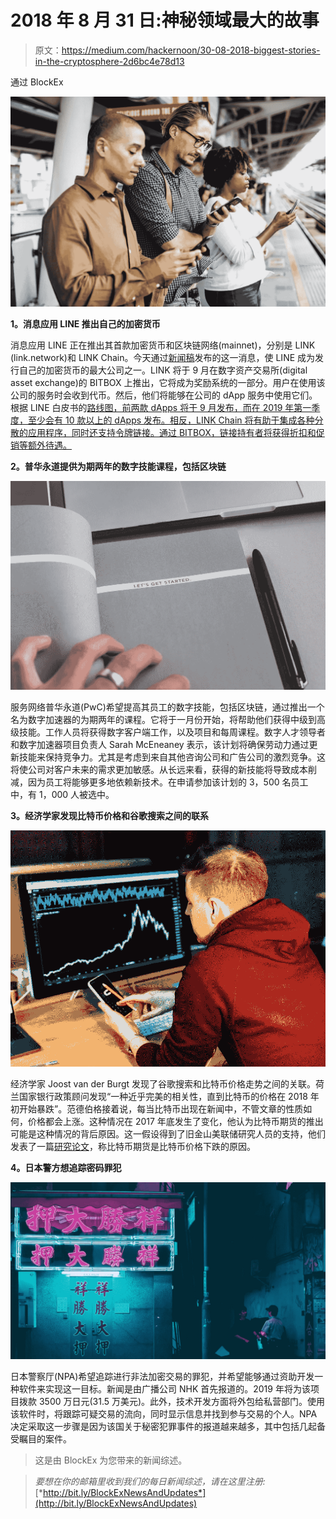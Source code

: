 # 2018 年 8 月 31 日:神秘领域最大的故事

> 原文：<https://medium.com/hackernoon/30-08-2018-biggest-stories-in-the-cryptosphere-2d6bc4e78d13>

通过 BlockEx

![](img/114b7c37d7af46ab7c901be7adc19218.png)

**1。消息应用 LINE 推出自己的加密货币**

消息应用 LINE 正在推出其首款加密货币和区块链网络(mainnet)，分别是 LINK (link.network)和 LINK Chain。今天通过[新闻稿](https://linecorp.com/en/pr/news/global/2018/20)发布的这一消息，使 LINE 成为发行自己的加密货币的最大公司之一。LINK 将于 9 月在数字资产交易所(digital asset exchange)的 BITBOX 上推出，它将成为奖励系统的一部分。用户在使用该公司的服务时会收到代币。然后，他们将能够在公司的 dApp 服务中使用它们。根据 LINE 白皮书的[路线图，前两款 dApps 将于 9 月发布，而在 2019 年第一季度，至少会有 10 款以上的 dApps 发布。相反，LINK Chain 将有助于集成各种分散的应用程序，同时还支持令牌链接。通过 BITBOX，链接持有者将获得折扣和促销等额外待遇。](https://link.network/)

**2。普华永道提供为期两年的数字技能课程，包括区块链**

![](img/1515e4af1c297eb3cc60b4569f41cd41.png)

服务网络普华永道(PwC)希望提高其员工的数字技能，包括区块链，通过推出一个名为数字加速器的为期两年的课程。它将于一月份开始，将帮助他们获得中级到高级技能。工作人员将获得数字客户端工作，以及项目和每周课程。数字人才领导者和数字加速器项目负责人 Sarah McEneaney 表示，该计划将确保劳动力通过更新技能来保持竞争力。尤其是考虑到来自其他咨询公司和广告公司的激烈竞争。这将使公司对客户未来的需求更加敏感。从长远来看，获得的新技能将导致成本削减，因为员工将能够更多地依赖新技术。在申请参加该计划的 3，500 名员工中，有 1，000 人被选中。

**3。经济学家发现比特币价格和谷歌搜索之间的联系**

![](img/f22385eb4fcb5d6276f42912dcaa6102.png)

经济学家 Joost van der Burgt 发现了谷歌搜索和比特币价格走势之间的关联。荷兰国家银行政策顾问发现“一种近乎完美的相关性，直到比特币的价格在 2018 年初开始暴跌”。范德伯格接着说，每当比特币出现在新闻中，不管文章的性质如何，价格都会上涨。这种情况在 2017 年底发生了变化，他认为比特币期货的推出可能是这种情况的背后原因。这一假设得到了旧金山美联储研究人员的支持，他们发表了一篇[研究论文](https://www.frbsf.org/economic-research/publications/economic-letter/2018/may/how-futures-trading-changed-bitcoin-prices/)，称比特币期货是比特币价格下跌的原因。

**4。日本警方想追踪密码罪犯**

![](img/5df01a744654595d44c6ad59425725a9.png)

日本警察厅(NPA)希望追踪进行非法加密交易的罪犯，并希望能够通过资助开发一种软件来实现这一目标。新闻是由广播公司 NHK 首先报道的。2019 年将为该项目拨款 3500 万日元(31.5 万美元)。此外，技术开发方面将外包给私营部门。使用该软件时，将跟踪可疑交易的流向，同时显示信息并找到参与交易的个人。NPA 决定采取这一步骤是因为该国关于秘密犯罪事件的报道越来越多，其中包括几起备受瞩目的案件。

> 这是由 BlockEx 为您带来的新闻综述。

> *要想在你的邮箱里收到我们的每日新闻综述，请在这里注册:*[*http://bit.ly/BlockExNewsAndUpdates*](http://bit.ly/BlockExNewsAndUpdates)